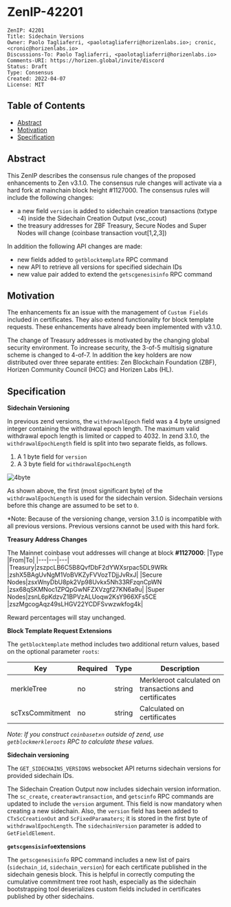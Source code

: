 
# ZenIP-42201

    ZenIP: 42201
    Title: Sidechain Versions
    Owner: Paolo Tagliaferri, <paolotagliaferri@horizenlabs.io>; cronic, <cronic@horizenlabs.io>
    Discussions-To: Paolo Tagliaferri, <paolotagliaferri@horizenlabs.io>
    Comments-URI: https://horizen.global/invite/discord
    Status: Draft 
    Type: Consensus
    Created: 2022-04-07
    License: MIT

## Table of Contents

<!--ts-->

- [Abstract](#abstract)
- [Motivation](#motivation)
- [Specification](#specification)


## Abstract

This ZenIP describes the consensus rule changes of the proposed enhancements to Zen v3.1.0. The consensus rule changes will activate via a hard fork at mainchain block height #1127000.
The consensus rules will include the following changes:
* a new field `version` is added to sidechain creation transactions (txtype -4) inside the Sidechain Creation Output (vsc_ccout)
* the treasury addresses for ZBF Treasury, Secure Nodes and Super Nodes will change (coinbase transaction vout[1,2,3])

In addition the following API changes are made:
* new fields added to `getblocktemplate` RPC command
* new API to retrieve all versions for specified sidechain IDs
* new value pair added to extend the `getscgenesisinfo` RPC command


## Motivation

The enhancements fix an issue with the management of `Custom Fields` included in certificates. They also extend functionality for block template requests. These enhancements have already been implemented with v3.1.0.

The change of Treasury addresses is motivated by the changing global security environment. To increase security, the 3-of-5 multisig signature scheme is changed to 4-of-7. In addition the key holders are now distributed over three separate entities: Zen Blockchain Foundation (ZBF), Horizen Community Council (HCC) and Horizen Labs (HL).

## Specification

**Sidechain Versioning**

In previous zend versions, the `withdrawalEpoch` field was a 4 byte unsigned integer containing the withdrawal epoch length. The maximum valid withdrawal epoch length is limited or capped to 4032.
In zend 3.1.0, the `withdrawalEpochLength` field is split into two separate fields, as follows.
1. A 1 byte field for `version`
2. A 3 byte field for `withdrawalEpochLength`

![4byte](https://user-images.githubusercontent.com/29133525/164143708-64ab2859-f2f5-4cb5-b451-9ec82f41c943.PNG)


As shown above, the first (most significant byte) of the `withdrawalEpochLength` is used for the sidechain version. Sidechain versions before this change are assumed to be set to `0`.

*Note: Because of the versioning change, version 3.1.0 is incompatible with all previous versions. Previous versions cannot be used with this hard fork.

**Treasury Address Changes**


The Mainnet coinbase vout addresses will change at block **#1127000**:
|Type |From|To|
|---|---|---|
|Treasury|zszpcLB6C5B8QvfDbF2dYWXsrpac5DL9WRk |zshX5BAgUvNgM1VoBVKZyFVVozTDjjJvRxJ| 
|Secure Nodes|zsxWnyDbU8pk2Vp98Uvkx5Nh33RFzqnCpWN |zsx68qSKMNoc1ZPQpGwNFZXVzgf27KN6a9u| 
|Super Nodes|zsnL6pKdzvZ1BPVzALUoqw2KsY966XFs5CE |zszMgcogAqz49sLHGV22YCDFSvwzwkfog4k|

Reward percentages will stay unchanged.


**Block Template Request Extensions**

The `getblocktemplate` method includes two additional return values, based on the optional parameter `roots`:
 
| Key | Required | Type | Description |
|---|---|---|---|
| merkleTree | no  | string  | Merkleroot calculated on transactions and certificates |
| scTxsCommitment | no | string | Calculated on certificates |

*Note: If you construct `coinbasetxn` outside of zend, use `getblockmerkleroots` RPC to calculate these values.*

**Sidechain versioning**

The `GET_SIDECHAINS_VERSIONS` websocket API returns sidechain versions for provided sidechain IDs.

The Sidechain Creation Output now includes sidechain version information. The `sc_create`, `createrawtransaction`, and `getscinfo` RPC commands are updated to include the `version` argument. This field is now mandatory when creating a new sidechain. Also, the `version` field has been added to `CTxScCreationOut` and `ScFixedParamaters`; it is stored in the first byte of `withdrawalEpochLength`. The `sidechainVersion` parameter is added to `GetFieldElement`.

**`getscgensisinfo`extensions**

The `getscgenesisinfo` RPC command includes a new list of pairs (`sidechain_id`, `sidechain_version`) for each certificate published in the sidechain genesis block.
This is helpful in correctly computing the cumulative commitment tree root hash, especially as the sidechain bootstrapping tool deserializes custom fields included in certificates published by other sidechains.

